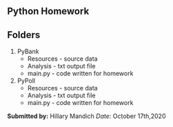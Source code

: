 ## Python Homework

## Folders
1. PyBank
    * Resources - source data
    * Analysis - txt output file
    * main.py - code written for homework
2. PyPoll
    * Resources - source data
    * Analysis - txt output file
    * main.py - code written for homework

**Submitted by:** Hillary Mandich
_Date_: October 17th,2020
